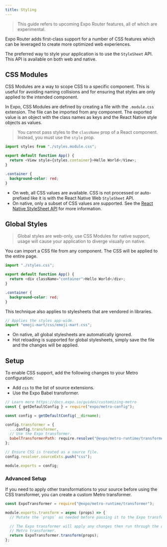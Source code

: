 ```yaml
---
title: Styling
---
```


> This guide refers to upcoming Expo Router features, all of which are experimental.

Expo Router adds first-class support for a number of CSS features which can be leveraged to create more optimized web experiences.

The preferred way to style your application is to use the `StyleSheet` API. This API is available on both web and native.

## CSS Modules

CSS Modules are a way to scope CSS to a specific component. This is useful for avoiding naming collisions and for ensuring that styles are only applied to the intended component.

In Expo, CSS Modules are defined by creating a file with the `.module.css` extension. The file can be imported from any component. The exported value is an object with the class names as keys and the React Native style objects as values.

> You cannot pass styles to the `className` prop of a React component. Instead, you must use the `style` prop.

```js title=App.js
import styles from "./styles.module.css";

export default function App() {
  return <View style={styles.container}>Hello World</View>;
}
```

```css title=styles.module.css
.container {
  background-color: red;
}
```

- On web, all CSS values are available. CSS is not processed or auto-prefixed like it is with the React Native Web `StyleSheet` API.
- On native, only a subset of CSS values are supported. See the [React Native StyleSheet API](https://reactnative.dev/docs/stylesheet) for more information.

## Global Styles

> Global styles are web-only, use CSS Modules for native support, usage will cause your application to diverge visually on native.

You can import a CSS file from any component. The CSS will be applied to the entire page.

```js title=App.js
import "./styles.css";

export default function App() {
  return <div className="container">Hello World</div>;
}
```

```css title=styles.css
.container {
  background-color: red;
}
```

This technique also applies to stylesheets that are vendored in libraries.

```js title=App.js
// Applies the styles app-wide.
import "emoji-mart/css/emoji-mart.css";
```

- On native, all global stylesheets are automatically ignored.
- Hot reloading is supported for global stylesheets, simply save the file and the changes will be applied.

<!-- TODO: CSS Modules, Tailwind, Sass, scss  -->

## Setup

To enable CSS support, add the following changes to your Metro configuration:

- Add `css` to the list of source extensions.
- Use the Expo Babel transformer.

```js title=metro.config.js
// Learn more https://docs.expo.io/guides/customizing-metro
const { getDefaultConfig } = require("expo/metro-config");

const config = getDefaultConfig(__dirname);

config.transformer = {
  ...config.transformer,
  // Use the Expo transformer.
  babelTransformerPath: require.resolve("@expo/metro-runtime/transformer"),
};

// Ensure CSS is treated as a source file.
config.resolver.sourceExts.push("css");

module.exports = config;
```

### Advanced Setup

If you need to apply other transformations to your source before using the CSS transformer, you can create a custom Metro transformer.

```js title=transformer.js
const ExpoTransformer = require("@expo/metro-runtime/transformer");

module.exports.transform = async (props) => {
  // Mutate the `props` as needed before passing it to the Expo transformer.

  // The Expo transformer will apply any changes then run through the default
  // Metro transformer.
  return ExpoTransformer.transform(props);
};
```
